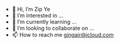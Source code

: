 - 👋 Hi, I’m Zip Ye
- 👀 I’m interested in ...
- 🌱 I’m currently learning ...
- 💞️ I’m looking to collaborate on ...
- 📫 How to reach me <gingair@icloud.com>

<!---
GingAir/GingAir is a ✨ special ✨ repository because its `README.md` (this file) appears on your GitHub profile.
You can click the Preview link to take a look at your changes.
--->
